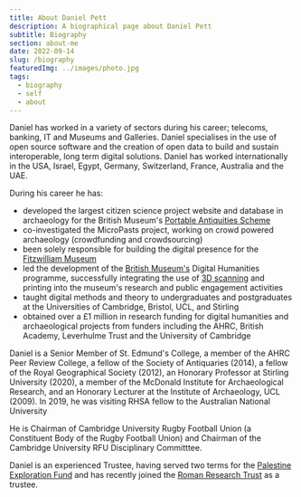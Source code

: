 ```yaml
---
title: About Daniel Pett
description: A biographical page about Daniel Pett
subtitle: Biography
section: about-me
date: 2022-09-14
slug: /biography
featuredImg: ../images/photo.jpg 
tags:
  - biography
  - self
  - about
---
```


Daniel has worked in a variety of sectors during his career; telecoms, banking, 
IT and Museums and Galleries. Daniel specialises in the use of open source software and the creation of  open data to build and sustain
interoperable, long term digital solutions. Daniel has worked internationally in the USA, Israel, Egypt, Germany, Switzerland, France, Australia and the UAE. 

During his career he has:

* developed the largest citizen science project website and database in archaeology for the British Museum's [Portable Antiquities Scheme](https://finds.org.uk)
* co-investigated the MicroPasts project, working on crowd powered archaeology (crowdfunding and crowdsourcing)
* been solely responsible for building the digital presence for the [Fitzwilliam Museum](https://fitzmuseum.cam.ac.uk)
* led the development of the [British Museum's](https://britishmuseum.org) Digital Humanities programme, successfully integrating the use of [3D scanning](https://sketchfab.com/britishmuseum) and printing into the museum's research and public engagement activities
* taught digital methods and theory to undergraduates and postgraduates at the Universities of Cambridge, Bristol, UCL, and Stirling
* obtained over a £1 million in research funding for digital humanities and archaeological projects from funders including the AHRC, British Academy, Leverhulme Trust and the University of Cambridge

Daniel is a Senior Member of St. Edmund's College, a member of the AHRC Peer Review College, a fellow of the Society of Antiquaries (2014), a fellow of the Royal Geographical Society (2012), an Honorary Professor at Stirling University (2020), a member of the McDonald Institute for Archaeological Research, and an
Honorary Lecturer at the Institute of Archaeology, UCL (2009). In 2019, he was visiting RHSA fellow to the Australian National University

He is Chairman of Cambridge University Rugby Football Union (a Constituent Body of the Rugby Football Union) and Chairman 
of the Cambridge University RFU Disciplinary Committtee. 

Daniel is an experienced Trustee, having served two terms for the [Palestine Exploration Fund](https://pef.org.uk) and has 
recently joined the [Roman Research Trust](https://romanresearchtrust.org/) as a trustee. 
